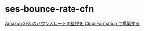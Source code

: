 # ses-bounce-rate-cfn

[Amazon SES のバウンスレートの監視を CloudFormation で構築する](https://go-to-k.hatenablog.com/entry/2021/11/04/234837)
